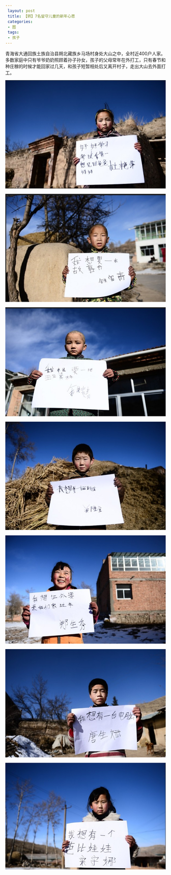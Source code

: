 ```yaml
---
 layout: post
 title: 【转】7名留守儿童的新年心愿
 categories:
 - 图
 tags:
 - 孩子
---
```


青海省大通回族土族自治县朔北藏族乡马场村身处大山之中，全村近400户人家。多数家庭中只有爷爷奶奶照顾着孙子孙女，孩子的父母常年在外打工，只有春节和种庄稼的时候才能回家过几天，和孩子短暂相处后又离开村子，走出大山去外面打工。

![](/pic/儿童的心愿-1.jpg)

![](/pic/儿童的心愿-2.jpg)

![](/pic/儿童的心愿-3.jpg)

![](/pic/儿童的心愿-4.jpg)

![](/pic/儿童的心愿-5.jpg)

![](/pic/儿童的心愿-6.jpg)

![](/pic/儿童的心愿-7.jpg)





